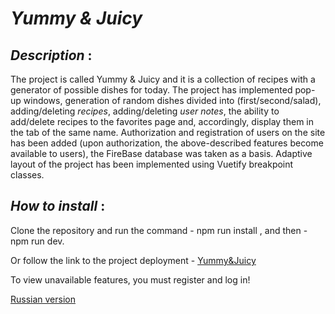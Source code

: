 # *Yummy & Juicy*

## *Description* :  

The project is called Yummy & Juicy and it is a collection of recipes with a generator of possible dishes for today.
The project has implemented pop-up windows, generation of random dishes divided into (first/second/salad), adding/deleting *recipes*, adding/deleting *user notes*, the ability to add/delete recipes to the favorites page and, accordingly, display them in the tab of the same name. Authorization and registration of users on the site has been added (upon authorization, the above-described features become available to users), the FireBase database was taken as a basis. Adaptive layout of the project has been implemented using Vuetify breakpoint classes.

## *_How to install_* :
Clone the repository and run the command - npm run install , and then - npm run dev.

Or follow the link to the project deployment - [Yummy&Juicy](https://flaxidhair.github.io/Recipe-Cite/#/)
 

To view unavailable features, you must register and log in!

[Russian version](https://github.com/FlaxidHair/Recipe-Cite/blob/master/README.md)
